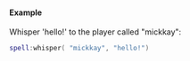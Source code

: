 #### Example
Whisper 'hello!' to the player called "mickkay":
```lua
spell:whisper( "mickkay", "hello!")
```
